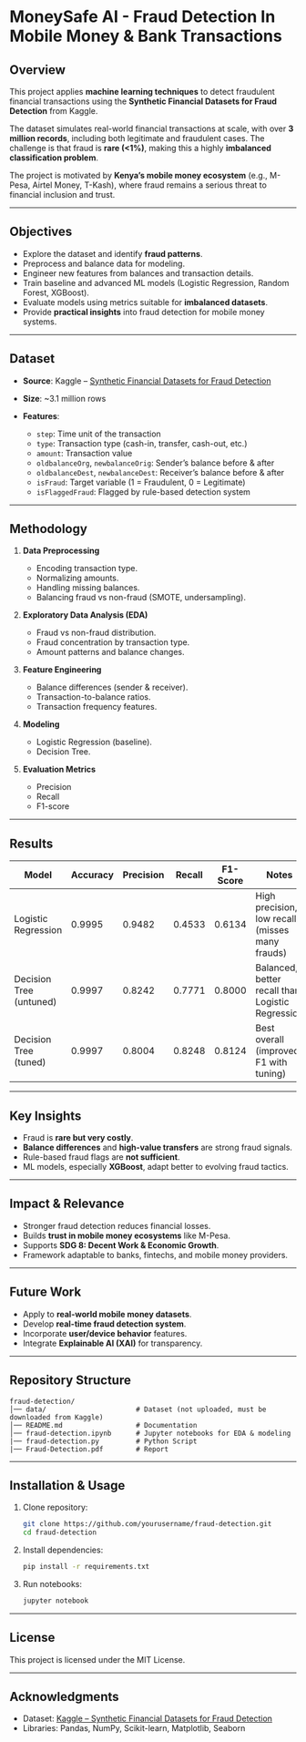 # MoneySafe AI - Fraud Detection In Mobile Money & Bank Transactions
## Overview

This project applies **machine learning techniques** to detect fraudulent financial transactions using the **Synthetic Financial Datasets for Fraud Detection** from Kaggle.

The dataset simulates real-world financial transactions at scale, with over **3 million records**, including both legitimate and fraudulent cases. The challenge is that fraud is **rare (<1%)**, making this a highly **imbalanced classification problem**.

The project is motivated by **Kenya’s mobile money ecosystem** (e.g., M-Pesa, Airtel Money, T-Kash), where fraud remains a serious threat to financial inclusion and trust.

---

## Objectives

* Explore the dataset and identify **fraud patterns**.
* Preprocess and balance data for modeling.
* Engineer new features from balances and transaction details.
* Train baseline and advanced ML models (Logistic Regression, Random Forest, XGBoost).
* Evaluate models using metrics suitable for **imbalanced datasets**.
* Provide **practical insights** into fraud detection for mobile money systems.

---

## Dataset

* **Source**: Kaggle – [Synthetic Financial Datasets for Fraud Detection](https://www.kaggle.com/datasets/ealaxi/paysim1) 
* **Size**: \~3.1 million rows
* **Features**:

  * `step`: Time unit of the transaction
  * `type`: Transaction type (cash-in, transfer, cash-out, etc.)
  * `amount`: Transaction value
  * `oldbalanceOrg`, `newbalanceOrig`: Sender’s balance before & after
  * `oldbalanceDest`, `newbalanceDest`: Receiver’s balance before & after
  * `isFraud`: Target variable (1 = Fraudulent, 0 = Legitimate)
  * `isFlaggedFraud`: Flagged by rule-based detection system

---

## Methodology

1. **Data Preprocessing**

   * Encoding transaction type.
   * Normalizing amounts.
   * Handling missing balances.
   * Balancing fraud vs non-fraud (SMOTE, undersampling).

2. **Exploratory Data Analysis (EDA)**

   * Fraud vs non-fraud distribution.
   * Fraud concentration by transaction type.
   * Amount patterns and balance changes.

3. **Feature Engineering**

   * Balance differences (sender & receiver).
   * Transaction-to-balance ratios.
   * Transaction frequency features.

4. **Modeling**

   * Logistic Regression (baseline).
   * Decision Tree.

5. **Evaluation Metrics**

   * Precision
   * Recall
   * F1-score

---

## Results

| **Model**               | **Accuracy** | **Precision** | **Recall** | **F1-Score** | **Notes**                                        |
| ----------------------- | ------------ | ------------- | ---------- | ------------ | ------------------------------------------------ |
| Logistic Regression     | 0.9995       | 0.9482        | 0.4533     | 0.6134       | High precision, low recall (misses many frauds)  |
| Decision Tree (untuned) | 0.9997       | 0.8242        | 0.7771     | 0.8000       | Balanced, better recall than Logistic Regression |
| Decision Tree (tuned)   | 0.9997       | 0.8004        | 0.8248     | 0.8124       | Best overall (improved F1 with tuning)           |

---

## Key Insights

* Fraud is **rare but very costly**.
* **Balance differences** and **high-value transfers** are strong fraud signals.
* Rule-based fraud flags are **not sufficient**.
* ML models, especially **XGBoost**, adapt better to evolving fraud tactics.

---

## Impact & Relevance

* Stronger fraud detection reduces financial losses.
* Builds **trust in mobile money ecosystems** like M-Pesa.
* Supports **SDG 8: Decent Work & Economic Growth**.
* Framework adaptable to banks, fintechs, and mobile money providers.

---

## Future Work

* Apply to **real-world mobile money datasets**.
* Develop **real-time fraud detection system**.
* Incorporate **user/device behavior** features.
* Integrate **Explainable AI (XAI)** for transparency.

---

## Repository Structure

```
fraud-detection/
│── data/                      # Dataset (not uploaded, must be downloaded from Kaggle)
│── README.md                  # Documentation
│── fraud-detection.ipynb      # Jupyter notebooks for EDA & modeling
|── fraud-detection.py         # Python Script
|── Fraud-Detection.pdf        # Report
```

---

## Installation & Usage

1. Clone repository:

   ```bash
   git clone https://github.com/yourusername/fraud-detection.git
   cd fraud-detection
   ```

2. Install dependencies:

   ```bash
   pip install -r requirements.txt
   ```

3. Run notebooks:

   ```bash
   jupyter notebook
   ```

---

## License

This project is licensed under the MIT License.

---

## Acknowledgments

* Dataset: [Kaggle – Synthetic Financial Datasets for Fraud Detection](https://www.kaggle.com/datasets/ealaxi/paysim1)
* Libraries: Pandas, NumPy, Scikit-learn, Matplotlib, Seaborn





